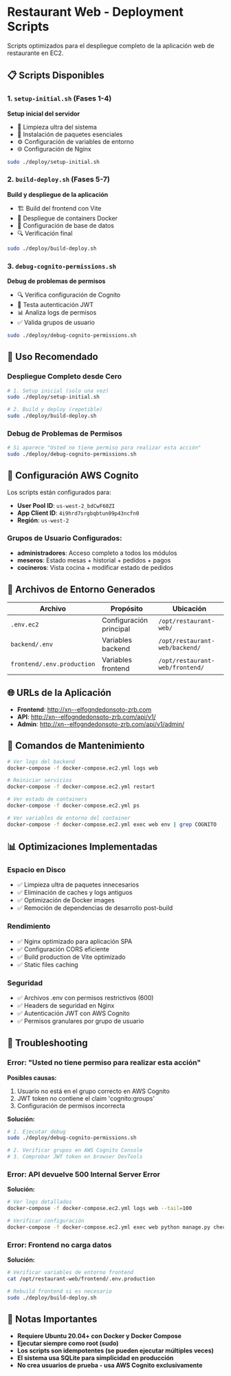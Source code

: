# Restaurant Web - Deployment Scripts

Scripts optimizados para el despliegue completo de la aplicación web de restaurante en EC2.

## 📋 Scripts Disponibles

### 1. `setup-initial.sh` (Fases 1-4)
**Setup inicial del servidor**
- 🧹 Limpieza ultra del sistema
- 🔧 Instalación de paquetes esenciales  
- ⚙️ Configuración de variables de entorno
- 🌐 Configuración de Nginx

```bash
sudo ./deploy/setup-initial.sh
```

### 2. `build-deploy.sh` (Fases 5-7)
**Build y despliegue de la aplicación**
- 🏗️ Build del frontend con Vite
- 🐳 Despliegue de containers Docker
- 💾 Configuración de base de datos
- 🔍 Verificación final

```bash
sudo ./deploy/build-deploy.sh
```

### 3. `debug-cognito-permissions.sh`
**Debug de problemas de permisos**
- 🔍 Verifica configuración de Cognito
- 🔐 Testa autenticación JWT
- 📊 Analiza logs de permisos
- ✅ Valida grupos de usuario

```bash
sudo ./deploy/debug-cognito-permissions.sh
```

## 🚀 Uso Recomendado

### Despliegue Completo desde Cero
```bash
# 1. Setup inicial (solo una vez)
sudo ./deploy/setup-initial.sh

# 2. Build y deploy (repetible)
sudo ./deploy/build-deploy.sh
```

### Debug de Problemas de Permisos
```bash
# Si aparece "Usted no tiene permiso para realizar esta acción"
sudo ./deploy/debug-cognito-permissions.sh
```

## 🔐 Configuración AWS Cognito

Los scripts están configurados para:
- **User Pool ID**: `us-west-2_bdCwF60ZI`
- **App Client ID**: `4i9hrd7srgbqbtun09p43ncfn0`
- **Región**: `us-west-2`

### Grupos de Usuario Configurados:
- **administradores**: Acceso completo a todos los módulos
- **meseros**: Estado mesas + historial + pedidos + pagos
- **cocineros**: Vista cocina + modificar estado de pedidos

## 📁 Archivos de Entorno Generados

| Archivo | Propósito | Ubicación |
|---------|-----------|-----------|
| `.env.ec2` | Configuración principal | `/opt/restaurant-web/` |
| `backend/.env` | Variables backend | `/opt/restaurant-web/backend/` |
| `frontend/.env.production` | Variables frontend | `/opt/restaurant-web/frontend/` |

## 🌐 URLs de la Aplicación

- **Frontend**: http://xn--elfogndedonsoto-zrb.com
- **API**: http://xn--elfogndedonsoto-zrb.com/api/v1/
- **Admin**: http://xn--elfogndedonsoto-zrb.com/api/v1/admin/

## 🔧 Comandos de Mantenimiento

```bash
# Ver logs del backend
docker-compose -f docker-compose.ec2.yml logs web

# Reiniciar servicios
docker-compose -f docker-compose.ec2.yml restart

# Ver estado de containers
docker-compose -f docker-compose.ec2.yml ps

# Ver variables de entorno del container
docker-compose -f docker-compose.ec2.yml exec web env | grep COGNITO
```

## 📊 Optimizaciones Implementadas

### Espacio en Disco
- ✅ Limpieza ultra de paquetes innecesarios
- ✅ Eliminación de caches y logs antiguos
- ✅ Optimización de Docker images
- ✅ Remoción de dependencias de desarrollo post-build

### Rendimiento
- ✅ Nginx optimizado para aplicación SPA
- ✅ Configuración CORS eficiente
- ✅ Build production de Vite optimizado
- ✅ Static files caching

### Seguridad
- ✅ Archivos .env con permisos restrictivos (600)
- ✅ Headers de seguridad en Nginx
- ✅ Autenticación JWT con AWS Cognito
- ✅ Permisos granulares por grupo de usuario

## 🚨 Troubleshooting

### Error: "Usted no tiene permiso para realizar esta acción"

**Posibles causas:**
1. Usuario no está en el grupo correcto en AWS Cognito
2. JWT token no contiene el claim 'cognito:groups'
3. Configuración de permisos incorrecta

**Solución:**
```bash
# 1. Ejecutar debug
sudo ./deploy/debug-cognito-permissions.sh

# 2. Verificar grupos en AWS Cognito Console
# 3. Comprobar JWT token en browser DevTools
```

### Error: API devuelve 500 Internal Server Error

**Solución:**
```bash
# Ver logs detallados
docker-compose -f docker-compose.ec2.yml logs web --tail=100

# Verificar configuración
docker-compose -f docker-compose.ec2.yml exec web python manage.py check
```

### Error: Frontend no carga datos

**Solución:**
```bash
# Verificar variables de entorno frontend
cat /opt/restaurant-web/frontend/.env.production

# Rebuild frontend si es necesario
sudo ./deploy/build-deploy.sh
```

## 📝 Notas Importantes

- **Requiere Ubuntu 20.04+ con Docker y Docker Compose**
- **Ejecutar siempre como root (sudo)**
- **Los scripts son idempotentes (se pueden ejecutar múltiples veces)**
- **El sistema usa SQLite para simplicidad en producción**
- **No crea usuarios de prueba - usa AWS Cognito exclusivamente**